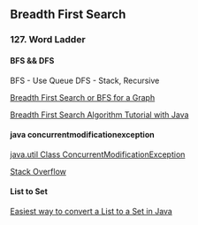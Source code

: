 ## Breadth First Search

### 127. Word Ladder
#### BFS && DFS
BFS - Use Queue
DFS - Stack, Recursive   

[Breadth First Search or BFS for a Graph](https://www.geeksforgeeks.org/breadth-first-search-or-bfs-for-a-graph/)   

[Breadth First Search Algorithm Tutorial with Java](https://tutorialedge.net/artificial-intelligence/breadth-first-search-java/)    

#### java concurrentmodificationexception
[java.util Class ConcurrentModificationException](https://docs.oracle.com/javase/7/docs/api/java/util/ConcurrentModificationException.html)   

[Stack Overflow](https://stackoverflow.com/questions/49971932/java-util-concurrentmodificationexception-thrown-when-adding-to-list/49971962)   

#### List to Set
[Easiest way to convert a List to a Set in Java](https://stackoverflow.com/questions/1429860/easiest-way-to-convert-a-list-to-a-set-in-java)    


